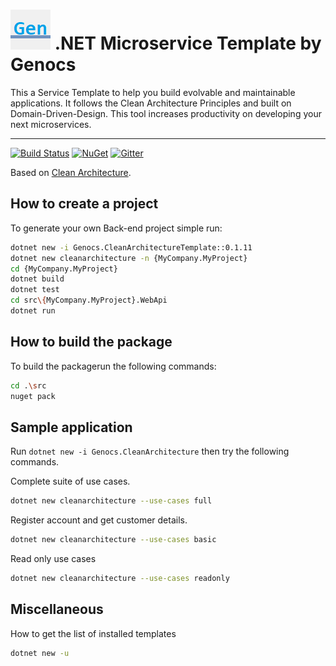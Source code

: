 ![Clean Architecture Template](https://raw.githubusercontent.com/genocs/clean-architecture-template/master/images/genocs-icon.png) .NET Microservice Template by Genocs
=========
This a Service Template to help you build evolvable and maintainable applications.
It follows the Clean Architecture Principles and built on Domain-Driven-Design.
This tool increases productivity on developing your next microservices.

----
[![Build Status](https://travis-ci.org/genocs/clean-architecture-template.svg?branch=master)](https://travis-ci.org/genocs/clean-architecture-template) <a href="https://www.nuget.org/packages/Genocs.CleanArchitectureTemplate/" rel="Genocs.CleanCode">![NuGet](https://buildstats.info/nuget/genocs.cleanarchitecturetemplate)</a> [![Gitter](https://img.shields.io/badge/chat-on%20gitter-blue.svg)](https://gitter.im/genocs/)

Based on [Clean Architecture](https://github.com/genocs/clean-architecture).


## How to create a project

To generate your own Back-end project simple run:

```sh
dotnet new -i Genocs.CleanArchitectureTemplate::0.1.11
dotnet new cleanarchitecture -n {MyCompany.MyProject}
cd {MyCompany.MyProject}
dotnet build
dotnet test
cd src\{MyCompany.MyProject}.WebApi
dotnet run
```


## How to build the package

To build the packagerun the following commands:

```sh
cd .\src
nuget pack 
```


## Sample application

Run `dotnet new -i Genocs.CleanArchitecture` then try the following commands.

Complete suite of use cases.

```sh
dotnet new cleanarchitecture --use-cases full
```

Register account and get customer details.

```sh
dotnet new cleanarchitecture --use-cases basic
```

Read only use cases

```sh
dotnet new cleanarchitecture --use-cases readonly
```



## Miscellaneous

How to get the list of installed templates

```sh
dotnet new -u
```
